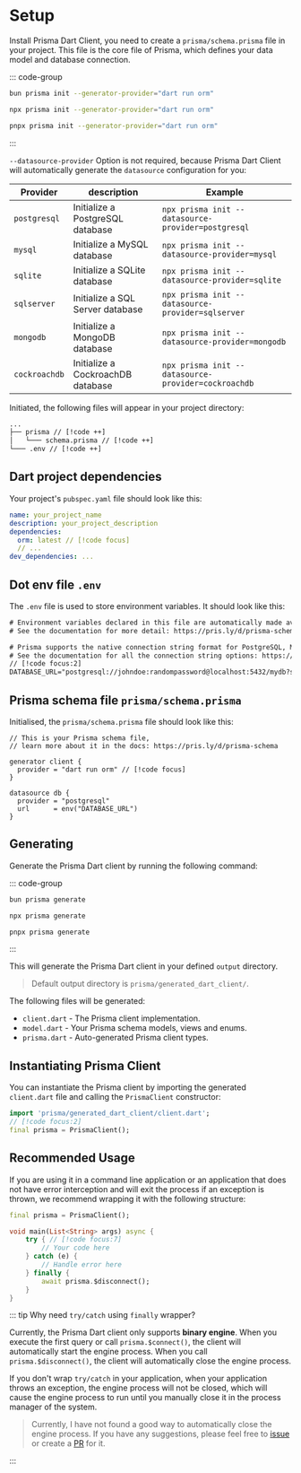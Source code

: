 # Setup

Install Prisma Dart Client, you need to create a `prisma/schema.prisma` file in your project. This file is the core file of Prisma, which defines your data model and database connection.

::: code-group

```bash [Bun.js]
bun prisma init --generator-provider="dart run orm"
```

```bash [NPM]
npx prisma init --generator-provider="dart run orm"
```

```bash [pnpm]
pnpx prisma init --generator-provider="dart run orm"
```

:::

`--datasource-provider` Option is not required, because Prisma Dart Client will automatically generate the `datasource` configuration for you:

| Provider      | description                       | Example                                             |
| ------------- | --------------------------------- | --------------------------------------------------- |
| `postgresql`  | Initialize a PostgreSQL database  | `npx prisma init --datasource-provider=postgresql`  |
| `mysql`       | Initialize a MySQL database       | `npx prisma init --datasource-provider=mysql`       |
| `sqlite`      | Initialize a SQLite database      | `npx prisma init --datasource-provider=sqlite`      |
| `sqlserver`   | Initialize a SQL Server database  | `npx prisma init --datasource-provider=sqlserver`   |
| `mongodb`     | Initialize a MongoDB database     | `npx prisma init --datasource-provider=mongodb`     |
| `cockroachdb` | Initialize a CockroachDB database | `npx prisma init --datasource-provider=cockroachdb` |

Initiated, the following files will appear in your project directory:

```diff
...
├── prisma // [!code ++]
│   └─── schema.prisma // [!code ++]
└─── .env // [!code ++]
```

## Dart project dependencies

Your project's `pubspec.yaml` file should look like this:

```yaml
name: your_project_name
description: your_project_description
dependencies:
  orm: latest // [!code focus]
  // ...
dev_dependencies: ...
```

## Dot env file `.env`

The `.env` file is used to store environment variables. It should look like this:

```txt
# Environment variables declared in this file are automatically made available to Prisma.
# See the documentation for more detail: https://pris.ly/d/prisma-schema#accessing-environment-variables-from-the-schema

# Prisma supports the native connection string format for PostgreSQL, MySQL, SQLite, SQL Server, MongoDB and CockroachDB.
# See the documentation for all the connection string options: https://pris.ly/d/connection-strings
// [!code focus:2]
DATABASE_URL="postgresql://johndoe:randompassword@localhost:5432/mydb?schema=public"
```

## Prisma schema file `prisma/schema.prisma`

Initialised, the `prisma/schema.prisma` file should look like this:

```prisma
// This is your Prisma schema file,
// learn more about it in the docs: https://pris.ly/d/prisma-schema

generator client {
  provider = "dart run orm" // [!code focus]
}

datasource db {
  provider = "postgresql"
  url      = env("DATABASE_URL")
}
```

## Generating

Generate the Prisma Dart client by running the following command:

::: code-group

```bash [Bun.js]
bun prisma generate
```

```bash [NPM]
npx prisma generate
```

```bash [pnpm]
pnpx prisma generate
```

:::

This will generate the Prisma Dart client in your defined `output` directory.

> Default output directory is `prisma/generated_dart_client/`.

The following files will be generated:

- `client.dart` - The Prisma client implementation.
- `model.dart` - Your Prisma schema models, views and enums.
- `prisma.dart` - Auto-generated Prisma client types.

## Instantiating Prisma Client

You can instantiate the Prisma client by importing the generated `client.dart` file and calling the `PrismaClient` constructor:

```dart
import 'prisma/generated_dart_client/client.dart';
// [!code focus:2]
final prisma = PrismaClient();
```

## Recommended Usage

If you are using it in a command line application or an application that does not have error interception and will exit the process if an exception is thrown, we recommend wrapping it with the following structure:

```dart
final prisma = PrismaClient();

void main(List<String> args) async {
    try { // [!code focus:7]
        // Your code here
    } catch (e) {
        // Handle error here
    } finally {
        await prisma.$disconnect();
    }
}
```

::: tip Why need `try/catch` using `finally` wrapper?

Currently, the Prisma Dart client only supports **binary engine**. When you execute the first query or call `prisma.$connect()`, the client will automatically start the engine process. When you call `prisma.$disconnect()`, the client will automatically close the engine process.

If you don't wrap `try/catch` in your application, when your application throws an exception, the engine process will not be closed, which will cause the engine process to run until you manually close it in the process manager of the system.

> Currently, I have not found a good way to automatically close the engine process. If you have any suggestions, please feel free to [issue](https://github.com/medz/prisma-dart/issues/new) or create a [PR](https://github.com/medz/prisma-dart/pulls) for it.

:::
